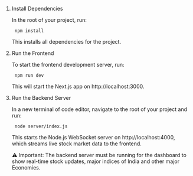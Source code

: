 1. Install Dependencies


    In the root of your project, run:


        npm install


    This installs all dependencies for the project.


2. Run the Frontend


    To start the frontend development server, run:


        npm run dev


    This will start the Next.js app on http://localhost:3000.


3. Run the Backend Server


    In a new terminal of code editor, navigate to the root of your project and run:


        node server/index.js


    This starts the Node.js WebSocket server on http://localhost:4000, which streams live stock market data to the frontend.


    ⚠️ Important: The backend server must be running for the dashboard to show real-time stock updates, major indices of India and other major Economies.

